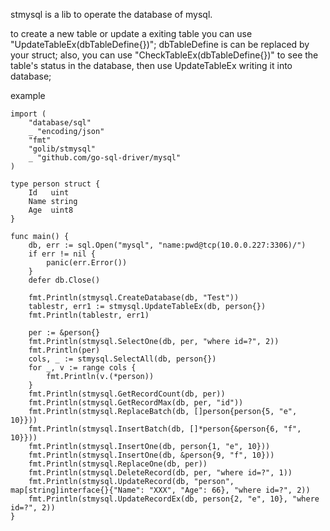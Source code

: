 stmysql is a lib to operate the database of mysql.
>
to create a new table or update a exiting table you can use "UpdateTableEx(dbTableDefine{})";
dbTableDefine is can be replaced by your struct;
also, you can use "CheckTableEx(dbTableDefine{})" to see the table's status in the database,
then use UpdateTableEx writing it into database;

example
```
import (
	"database/sql"
	_ "encoding/json"
	"fmt"
	"golib/stmysql"
	_ "github.com/go-sql-driver/mysql"
)

type person struct {
	Id   uint
	Name string
	Age  uint8
}

func main() {
	db, err := sql.Open("mysql", "name:pwd@tcp(10.0.0.227:3306)/")
	if err != nil {
		panic(err.Error())
	}
	defer db.Close()

	fmt.Println(stmysql.CreateDatabase(db, "Test"))
	tablestr, err1 := stmysql.UpdateTableEx(db, person{})
	fmt.Println(tablestr, err1)

	per := &person{}
	fmt.Println(stmysql.SelectOne(db, per, "where id=?", 2))
	fmt.Println(per)
	cols, _ := stmysql.SelectAll(db, person{})
	for _, v := range cols {
		fmt.Println(v.(*person))
	}
	fmt.Println(stmysql.GetRecordCount(db, per))
	fmt.Println(stmysql.GetRecordMax(db, per, "id"))
	fmt.Println(stmysql.ReplaceBatch(db, []person{person{5, "e", 10}}))
	fmt.Println(stmysql.InsertBatch(db, []*person{&person{6, "f", 10}}))
	fmt.Println(stmysql.InsertOne(db, person{1, "e", 10}))
	fmt.Println(stmysql.InsertOne(db, &person{9, "f", 10}))
	fmt.Println(stmysql.ReplaceOne(db, per))
	fmt.Println(stmysql.DeleteRecord(db, per, "where id=?", 1))
	fmt.Println(stmysql.UpdateRecord(db, "person", map[string]interface{}{"Name": "XXX", "Age": 66}, "where id=?", 2))
	fmt.Println(stmysql.UpdateRecordEx(db, person{2, "e", 10}, "where id=?", 2))
}
```